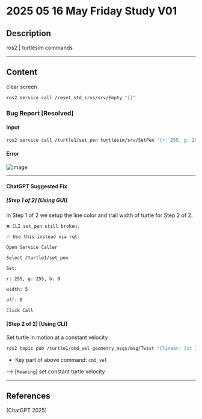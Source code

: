 # 2025 05 16 May Friday Study V01

## Description

ros2 | turtlesim commands

____

## Content

clear screen

```bash
ros2 service call /reset std_srvs/srv/Empty "{}"
```

### Bug Report [Resolved]

#### Input

```bash
ros2 service call /turtle1/set_pen turtlesim/srv/SetPen "{r: 255, g: 255, b: 0, width: 5, off: 0}"
```

#### Error

![image](https://github.com/user-attachments/assets/1c8ac11b-9e0b-405a-bcc8-51f4088e3c6d)

____

#### ChatGPT Suggested Fix

##### [Step 1 of 2] [Using GUI]

In Step 1 of 2 we setup the line color and trail width of turtle for Step 2 of 2.

```text
❌ CLI set_pen still broken.

✅ Use this instead via rqt:

Open Service Caller

Select /turtle1/set_pen

Set:

r: 255, g: 255, b: 0

width: 5

off: 0

Click Call
```

#### [Step 2 of 2] [Using CLI]

Set turtle in motion at a constant velocity

```bash
ros2 topic pub /turtle1/cmd_vel geometry_msgs/msg/Twist "{linear: {x: 1.0}, angular: {z: 0.0}}"
```

- Key part of above command: `cmd_vel`

--> [`Meaning`] set constant turtle velocity

____

## References

(ChatGPT 2025)

